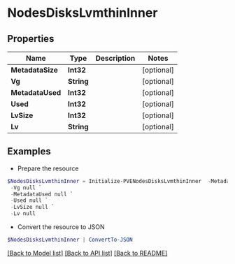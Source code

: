 # NodesDisksLvmthinInner
## Properties

Name | Type | Description | Notes
------------ | ------------- | ------------- | -------------
**MetadataSize** | **Int32** |  | [optional] 
**Vg** | **String** |  | [optional] 
**MetadataUsed** | **Int32** |  | [optional] 
**Used** | **Int32** |  | [optional] 
**LvSize** | **Int32** |  | [optional] 
**Lv** | **String** |  | [optional] 

## Examples

- Prepare the resource
```powershell
$NodesDisksLvmthinInner = Initialize-PVENodesDisksLvmthinInner  -MetadataSize null `
 -Vg null `
 -MetadataUsed null `
 -Used null `
 -LvSize null `
 -Lv null
```

- Convert the resource to JSON
```powershell
$NodesDisksLvmthinInner | ConvertTo-JSON
```

[[Back to Model list]](../README.md#documentation-for-models) [[Back to API list]](../README.md#documentation-for-api-endpoints) [[Back to README]](../README.md)

